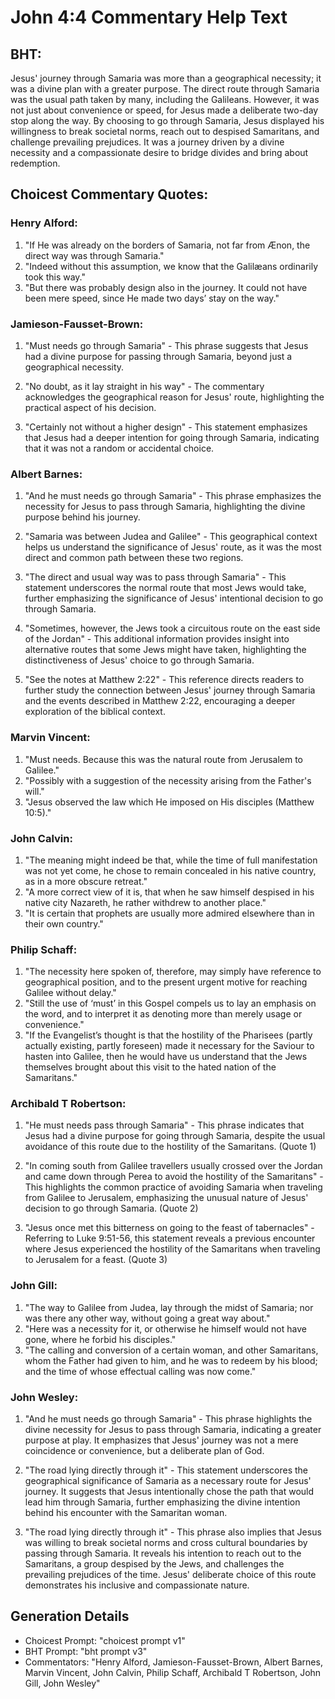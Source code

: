 # John 4:4 Commentary Help Text

## BHT:
Jesus' journey through Samaria was more than a geographical necessity; it was a divine plan with a greater purpose. The direct route through Samaria was the usual path taken by many, including the Galileans. However, it was not just about convenience or speed, for Jesus made a deliberate two-day stop along the way. By choosing to go through Samaria, Jesus displayed his willingness to break societal norms, reach out to despised Samaritans, and challenge prevailing prejudices. It was a journey driven by a divine necessity and a compassionate desire to bridge divides and bring about redemption.

## Choicest Commentary Quotes:
### Henry Alford:
1. "If He was already on the borders of Samaria, not far from Ænon, the direct way was through Samaria."
2. "Indeed without this assumption, we know that the Galilæans ordinarily took this way."
3. "But there was probably design also in the journey. It could not have been mere speed, since He made two days’ stay on the way."

### Jamieson-Fausset-Brown:
1. "Must needs go through Samaria" - This phrase suggests that Jesus had a divine purpose for passing through Samaria, beyond just a geographical necessity. 

2. "No doubt, as it lay straight in his way" - The commentary acknowledges the geographical reason for Jesus' route, highlighting the practical aspect of his decision.

3. "Certainly not without a higher design" - This statement emphasizes that Jesus had a deeper intention for going through Samaria, indicating that it was not a random or accidental choice.

### Albert Barnes:
1. "And he must needs go through Samaria" - This phrase emphasizes the necessity for Jesus to pass through Samaria, highlighting the divine purpose behind his journey.

2. "Samaria was between Judea and Galilee" - This geographical context helps us understand the significance of Jesus' route, as it was the most direct and common path between these two regions.

3. "The direct and usual way was to pass through Samaria" - This statement underscores the normal route that most Jews would take, further emphasizing the significance of Jesus' intentional decision to go through Samaria.

4. "Sometimes, however, the Jews took a circuitous route on the east side of the Jordan" - This additional information provides insight into alternative routes that some Jews might have taken, highlighting the distinctiveness of Jesus' choice to go through Samaria.

5. "See the notes at Matthew 2:22" - This reference directs readers to further study the connection between Jesus' journey through Samaria and the events described in Matthew 2:22, encouraging a deeper exploration of the biblical context.

### Marvin Vincent:
1. "Must needs. Because this was the natural route from Jerusalem to Galilee."
2. "Possibly with a suggestion of the necessity arising from the Father's will."
3. "Jesus observed the law which He imposed on His disciples (Matthew 10:5)."

### John Calvin:
1. "The meaning might indeed be that, while the time of full manifestation was not yet come, he chose to remain concealed in his native country, as in a more obscure retreat."
2. "A more correct view of it is, that when he saw himself despised in his native city Nazareth, he rather withdrew to another place."
3. "It is certain that prophets are usually more admired elsewhere than in their own country."

### Philip Schaff:
1. "The necessity here spoken of, therefore, may simply have reference to geographical position, and to the present urgent motive for reaching Galilee without delay."
2. "Still the use of ‘must’ in this Gospel compels us to lay an emphasis on the word, and to interpret it as denoting more than merely usage or convenience."
3. "If the Evangelist’s thought is that the hostility of the Pharisees (partly actually existing, partly foreseen) made it necessary for the Saviour to hasten into Galilee, then he would have us understand that the Jews themselves brought about this visit to the hated nation of the Samaritans."

### Archibald T Robertson:
1. "He must needs pass through Samaria" - This phrase indicates that Jesus had a divine purpose for going through Samaria, despite the usual avoidance of this route due to the hostility of the Samaritans. (Quote 1)

2. "In coming south from Galilee travellers usually crossed over the Jordan and came down through Perea to avoid the hostility of the Samaritans" - This highlights the common practice of avoiding Samaria when traveling from Galilee to Jerusalem, emphasizing the unusual nature of Jesus' decision to go through Samaria. (Quote 2)

3. "Jesus once met this bitterness on going to the feast of tabernacles" - Referring to Luke 9:51-56, this statement reveals a previous encounter where Jesus experienced the hostility of the Samaritans when traveling to Jerusalem for a feast. (Quote 3)

### John Gill:
1. "The way to Galilee from Judea, lay through the midst of Samaria; nor was there any other way, without going a great way about." 
2. "Here was a necessity for it, or otherwise he himself would not have gone, where he forbid his disciples." 
3. "The calling and conversion of a certain woman, and other Samaritans, whom the Father had given to him, and he was to redeem by his blood; and the time of whose effectual calling was now come."

### John Wesley:
1. "And he must needs go through Samaria" - This phrase highlights the divine necessity for Jesus to pass through Samaria, indicating a greater purpose at play. It emphasizes that Jesus' journey was not a mere coincidence or convenience, but a deliberate plan of God.

2. "The road lying directly through it" - This statement underscores the geographical significance of Samaria as a necessary route for Jesus' journey. It suggests that Jesus intentionally chose the path that would lead him through Samaria, further emphasizing the divine intention behind his encounter with the Samaritan woman.

3. "The road lying directly through it" - This phrase also implies that Jesus was willing to break societal norms and cross cultural boundaries by passing through Samaria. It reveals his intention to reach out to the Samaritans, a group despised by the Jews, and challenges the prevailing prejudices of the time. Jesus' deliberate choice of this route demonstrates his inclusive and compassionate nature.


## Generation Details
- Choicest Prompt: "choicest prompt v1"
- BHT Prompt: "bht prompt v3"
- Commentators: "Henry Alford, Jamieson-Fausset-Brown, Albert Barnes, Marvin Vincent, John Calvin, Philip Schaff, Archibald T Robertson, John Gill, John Wesley"

